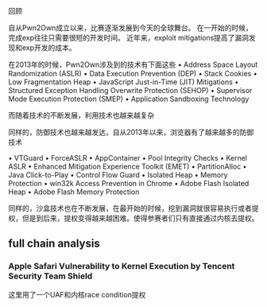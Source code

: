 回顾

自从Pwn2Own成立以来，比赛逐渐发展到今天的全球舞台。 在一开始的时候，完成exp往往只需要很短的开发时间。 近年来，exploit mitigations提高了漏洞发现和exp开发的成本。

在2013年的时候，Pwn2Own涉及到的技术有下面这些
•    Address Space Layout Randomization (ASLR)
•    Data Execution Prevention (DEP)
•    Stack Cookies
•    Low Fragmentation Heap
•    JavaScript Just-in-Time (JIT) Mitigations
•    Structured Exception Handling Overwrite Protection (SEHOP)
•    Supervisor Mode Execution Protection (SMEP)
•    Application Sandboxing Technology

而随着技术的不断发展，利用技术也越来越复杂

同样的，防御技术也越来越发达，自从2013年以来，浏览器有了越来越多的防御技术

•    VTGuard
•    ForceASLR
•    AppContainer
•    Pool Integrity Checks
•    Kernel ASLR
•    Enhanced Mitigation Experience Toolkit (EMET)
•    PartitionAlloc
•    Java Click-to-Play
•    Control Flow Guard
•    Isolated Heap
•    Memory Protection
•    win32k Access Prevention in Chrome
•    Adobe Flash Isolated Heap
•    Adobe Flash Memory Protection

同样的，沙盒技术也在不断发展，在最开始的时候，挖到漏洞就很容易执行或者提权，但是到后来，提权变得越来越困难。使得参赛者们只有直接通过内核去提权。

## full chain analysis

### Apple Safari Vulnerability to Kernel Execution by Tencent Security Team Shield

这里用了一个UAF和内核race condition提权